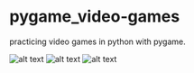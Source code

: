# pygame_video-games
practicing video games in python with pygame.

![alt text](https://github.com/nimas62/pygame_video-games/blob/sprite-class/images/bouncingsqr.png)
![alt text](https://github.com/nimas62/pygame_video-games/blob/sprite-class/images/sqrtail.png)
![alt text](https://github.com/nimas62/pygame_video-games/blob/sprite-class/images/sqrtaillong.png)
